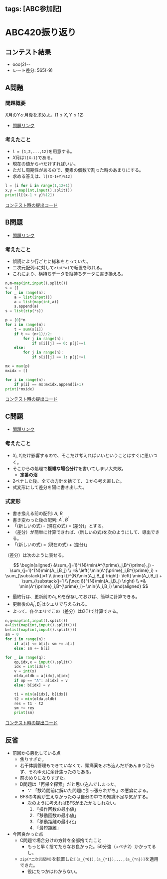tags: [ABC参加記]
---
# ABC420振り返り

##  コンテスト結果

* ooo(2)--
* レート差分: 565(-9)

## A問題

### 問題概要

$X$月の$Y$ヶ月後を求めよ。$(1\leq X,Y\leq12)$

- [問題リンク](https://atcoder.jp/contests/abc420/tasks/abc420_a)
### 考えたこと

* `l = [1,2,...,12]`を用意する。
* $X$月は`l[X-1]`である。
* 現在の値から`+Y`だけすればいい。
* ただし周期性があるので、要素の個数で割った時のあまりにする。
* 求める答えは、`l[(X-1+Y)%12]`


```python
l = [i for i in range(1,12+1)]
x,y = map(int,input().split())
print(l[(x-1 + y)%12])
```

[コンテスト時の提出コード](https://atcoder.jp/contests/abc420/submissions/68735026)


## B問題

* [問題リンク](https://atcoder.jp/contests/abc420/tasks/abc420_b)

### 考えたこと


* 誤読により行ごとに総和をとっていた。
* 二次元配列`a`に対して`zip(*a)`で転置を取れる。
* これにより、横持ちデータを縦持ちデータに書き換える。

```python
n,m=map(int,input().split())
s = []
for _ in range(n):
    a = list(input())
    a = list(map(int,a))
    s.append(a)
s = list(zip(*s))

p = [0]*n
for i in range(m):
    t = sum(s[i])
    if t >= (n+1)//2:
        for j in range(n):
            if s[i][j] == 0: p[j]+=1
    else:
        for j in range(n):
            if s[i][j] == 1: p[j]+=1

mx = max(p)
mxidx = []

for i in range(n):
    if p[i] == mx:mxidx.append(i+1)
print(*mxidx)
```

[コンテスト時の提出コード](https://atcoder.jp/contests/abc420/submissions/68744858)
  

## C問題

- [問題リンク](https://atcoder.jp/contests/abc420/tasks/abc420_c)

### 考えたこと
* $X_i,Y_i$だけ影響するので、そこだけ考えればいいということはすぐに思いつく。
* そこからの処理で**複雑な場合分け**を書いてしまい大失敗。
  * **定番の沼**
* 2ペナした後、全ての方針を捨てて、１から考え直した。
* 式変形にして差分を陽に書き出した。

### 式変形



* 書き換える前の配列: $A,\ B$
* 書き変わった後の配列: $A^{\prime},\ B^{\prime}$
* 「(新しいの式) - (現在の式) = (差分)」とする。
* （差分）が簡単に計算できれば、(新しいの式)を次のようにして、導出できる。
* 「(新しいの式) = (現在の式) + (差分)」

（差分）は次のように表せる。


$$
\begin{aligned}
 &\sum_{j=1}^{N}\min(A^{\prime}_j,B^{\prime}_j) - \sum_{j=1}^{N}\min(A_j,B_j) \\
=& \left(
    \min(A^{\prime}_i,B^{\prime}_i)
    + \sum_{\substack{j=1 \\ j\neq i}}^{N}\min(A_j,B_j)
\right)- \left(
    \min(A_i,B_i)
    + \sum_{\substack{j=1 \\ j\neq i}}^{N}\min(A_j,B_j)
\right) \\
=& \min(A^{\prime}_i,B^{\prime}_i)- \min(A_i,B_i)
\end{aligned}
$$



* 最終行は、更新前の$A_i,B_i$を保存しておけば、簡単に計算できる。
* 更新後の$A^{\prime}_i,B^{\prime}_i$はクエリで与えられる。
* よって、各クエリでこの（差分）は$O(1)$で計算できる。

```python
n,q=map(int,input().split())
a=list(map(int,input().split()))
b=list(map(int,input().split()))
sm = 0
for i in range(n):
    if a[i] <= b[i]: sm += a[i]
    else: sm += b[i]

for _ in range(q):
    op,idx,x = input().split()
    idx = int(idx)-1
    v = int(x)
    olda,oldb = a[idx],b[idx]
    if op == "A": a[idx] = v
    else: b[idx] = v

    t1 = min(a[idx], b[idx])
    t2 = min(olda,oldb)
    res = t1 - t2
    sm += res
    print(sm)
```

[コンテスト時の提出コード](https://atcoder.jp/contests/abc420/submissions/68766081)

## 反省
* 前回から悪化している点
  * 焦りすぎた。
  * 若干体調管理もできていなくて、頭痛薬をぶち込んだがあんまり治らず、それゆえに余計焦ったのもある。
  * 前のめりになりすぎた。
  * D問題は「再帰全探索」だと思い込んでしまった。
    * ∵ 「数時間前に解いた問題に引っ張られがち」の悪癖による。
  * BFSの考察が生えなかったのは自分の中での知識不足な気がする。
    * 次のように考えればBFSが出たかもしれない。
      1. 「操作回数の最小値」
      2. 「移動回数の最小値」
      3. 「移動距離の最小化」
      4. 「最短距離」
* 今回良かった点
  * C問題で場合分けの方針を全部捨てたこと
    * もっと早く捨てたらなお良かった。50分強（+ペナ2）かかってるし。
  * `zip(*二次元配列)`を転置した`[(a_{*0}),(a_{*1}),...,(a_{*n})]`を適用できた。
    * 役にたつかはわからない。

